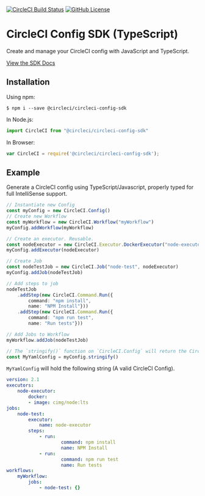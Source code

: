 [![CircleCI Build Status](https://circleci.com/gh/CircleCI-Public/circleci-config-sdk-ts.svg?style=shield "CircleCI Build Status")](https://circleci.com/gh/CircleCI-Public/circleci-config-sdk-ts)
[![GitHub License](https://img.shields.io/badge/license-MIT-blue.svg)](https://raw.githubusercontent.com/circleci-public/circleci-config-sdk-ts/blob/main/LICENSE)

# CircleCI Config SDK (TypeScript)

Create and manage your CircleCI config with JavaScript and TypeScript.

[View the SDK Docs](https://furry-adventure-3f2b45c4.pages.github.io/modules.html)

## Installation

Using npm:

```shell
$ npm i --save @circleci/circleci-config-sdk
```

In Node.js:

```typescript
import CircleCI from "@circleci/circleci-config-sdk"
```

In Browser:

```javascript
var CircleCI = require('@circleci/circleci-config-sdk');
```

## Example

Generate a CircleCI config using TypeScript/Javascript, properly typed for full IntelliSense support.

```typescript
// Instantiate new Config
const myConfig = new CircleCI.Config()
// Create new Workflow
const myWorkflow = new CircleCI.Workflow("myWorkflow")
myConfig.addWorkflow(myWorkflow)

// Create an executor. Reusable.
const nodeExecutor = new CircleCI.Executor.DockerExecutor("node-executor", "cimg/node:lts")
myConfig.addExecutor(nodeExecutor)

// Create Job
const nodeTestJob = new CircleCI.Job("node-test", nodeExecutor)
myConfig.addJob(nodeTestJob)

// Add steps to job
nodeTestJob
	.addStep(new CircleCI.Command.Run({
		command: "npm install",
		name: "NPM Install"}))
	.addStep(new CircleCI.Command.Run({
		command: "npm run test",
		name: "Run tests"}))

// Add Jobs to Workflow
myWorkflow.addJob(nodeTestJob)

// The `stringify()` function on `CircleCI.Config` will return the CircleCI YAML equivalent.
const MyYamlConfig = myConfig.stringify()

```

`MyYamlConfig` will hold the following string (A valid CircleCI Config).

```yaml
version: 2.1
executors:
	node-executor:
		docker:
		- image: cimg/node:lts
jobs:
	node-test:
		executor:
			name: node-executor
		steps:
			- run:
					command: npm install
					name: NPM Install
			- run:
					command: npm run test
					name: Run tests
workflows:
	myWorkflow:
		jobs:
			- node-test: {}
```
